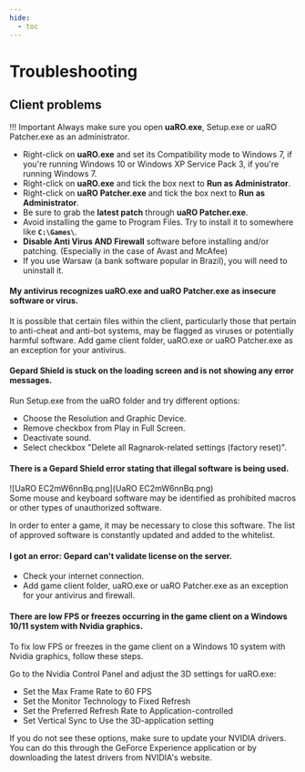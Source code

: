 ```yaml
---
hide:
  - toc
---
```

# Troubleshooting

## **Client problems**

!!! Important 
    Always make sure you open **uaRO.exe**, Setup.exe or uaRO Patcher.exe as an administrator.

- Right-click on **uaRO.exe** and set its Compatibility mode to Windows 7, if you're running Windows 10 or Windows XP Service Pack 3, if you're running Windows 7.
- Right-click on **uaRO.exe** and tick the box next to **Run as Administrator**.
- Right-click on **uaRO Patcher.exe** and tick the box next to **Run as Administrator**.
- Be sure to grab the **latest patch** through **uaRO Patcher.exe**.
- Avoid installing the game to Program Files. Try to install it to somewhere like **`C:\Games\`**.
- **Disable Anti Virus AND Firewall** software before installing and/or patching. (Especially in the case of Avast and McAfee)
- If you use Warsaw (a bank software popular in Brazil), you will need to uninstall it.

#### **My antivirus recognizes uaRO.exe and uaRO Patcher.exe as insecure software or virus.**
It is possible that certain files within the client, particularly those that pertain to anti-cheat and anti-bot systems, may be flagged as viruses or potentially harmful software. Add game client folder, uaRO.exe or uaRO Patcher.exe as an exception for your antivirus.

#### **Gepard Shield is stuck on the loading screen and is not showing any error messages.**

Run Setup.exe from the uaRO folder and try different options:

- Choose the Resolution and Graphic Device.
- Remove checkbox from Play in Full Screen.
- Deactivate sound.
- Select checkbox "Delete all Ragnarok-related settings (factory reset)".

#### **There is a Gepard Shield error stating that illegal software is being used.**
![UaRO EC2mW6nnBq.png](UaRO EC2mW6nnBq.png)  
Some mouse and keyboard software may be identified as prohibited macros or other types of unauthorized software.

In order to enter a game, it may be necessary to close this software. The list of approved software is constantly updated and added to the whitelist.

#### **I got an error: Gepard can't validate license on the server.**
- Check your internet connection.
- Add game client folder, uaRO.exe or uaRO Patcher.exe as an exception for your antivirus and firewall.

#### **There are low FPS or freezes occurring in the game client on a Windows 10/11 system with Nvidia graphics.**
To fix low FPS or freezes in the game client on a Windows 10 system with Nvidia graphics, follow these steps.

Go to the Nvidia Control Panel and adjust the 3D settings for uaRO.exe:

- Set the Max Frame Rate to 60 FPS
- Set the Monitor Technology to Fixed Refresh
- Set the Preferred Refresh Rate to Application-controlled
- Set Vertical Sync to Use the 3D-application setting

If you do not see these options, make sure to update your NVIDIA drivers. You can do this through the GeForce Experience application or by downloading the latest drivers from NVIDIA's website.


